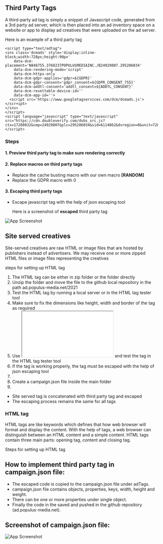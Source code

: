 ## Third Party Tags

A third-party ad tag is simply a snippet of Javascript code, generated from a 3rd party ad server, which is then placed into an ad inventory space on a website or app to display ad creatives that were uploaded on the ad server.

Here is an example of a third party tag

~~~~~
<script type="text/adtag">
<ins class='dcmads' style='display:inline-block;width:728px;height:90px'
    data-dcm-placement='N848755.3768237POPULUSMEDIAINC./B24929807.295286034'
    data-dcm-rendering-mode='script'
    data-dcm-https-only
    data-dcm-gdpr-applies='gdpr=${GDPR}'
    data-dcm-gdpr-consent='gdpr_consent=${GDPR_CONSENT_755}'
    data-dcm-addtl-consent='addtl_consent=${ADDTL_CONSENT}'
    data-dcm-resettable-device-id=''
    data-dcm-app-id=''>
  <script src='https://www.googletagservices.com/dcm/dcmads.js'></scr+ipt>
</ins>
</script>
<script language="javascript" type="text/javascript" src="https://cdn.doubleverify.com/dvbs_src.js?ctx=17280832&cmp=24929807&plc=295286034&sid=6114862&dvregion=0&unit=728x90">
</script>
~~~~~
### Steps

#### 1. Preview third party tag to make sure rendering correctly



#### 2. Replace macros on third party tags

* Replace the cache busting macro with our own macro **[RANDOM]**
* Replace the GDPR macro with 0
 
 #### 3. Escaping third party tags
 
 * Escape javascript tag with the help of json escaping tool 

    Here is a screenshot of **escaped** third party tag

![App Screenshot](https://user-images.githubusercontent.com/81978167/134903843-06bc1a88-0f14-47bd-831a-276c89134855.png)

## Site served creatives

Site-served creatives are raw HTML or image files that are hosted by publishers instead of advertisers. We may receive one or more zipped HTML files or image files representing the creatives

steps for setting up HTML tag

1. The HTML tag can be either in zip folder or the folder directly
2. Unzip the folder and move the file to the github local repository in the path ad.populus-media.net/2021 
3. Test the HTML tag by running a local server or in the HTML tag tester tool
4. Make sure to fix the dimensions like height, width and border of the tag as required 
5. Use <iframe src="put tag url here"></iframe> and test the tag in the HTML tag tester tool
6. If the tag is working properly, the tag must be escaped with the help of json escaping tool
7. 
8. Create a campaign.json file inside the main folder 
9. 

* Site served tag is concatenated with third party tag and escaped
* The escaping process remains the same for all tags

### HTML tag

HTML tags are like keywords which defines that how web browser will format and display the content. With the help of tags, a web browser can distinguish between an HTML content and a simple content. HTML tags contain three main parts: opening tag, content and closing tag.

Steps for setting up HTML tag




 ## How to implement third party tag in campaign.json file:

  * The escaped code is copied to the campaign.json file under adTags. 
  * campaign.json file contains objects, properties, keys, width, height and weight.
  * There can be one or more properties under single object.
  * Finally the code in the saved and pushed in the github repository (ad.populus-media.net).

  
## Screenshot of campaign.json file:

![App Screenshot](https://user-images.githubusercontent.com/81978167/134121816-67976274-bc9e-4852-908d-65e86c8f324c.png)
